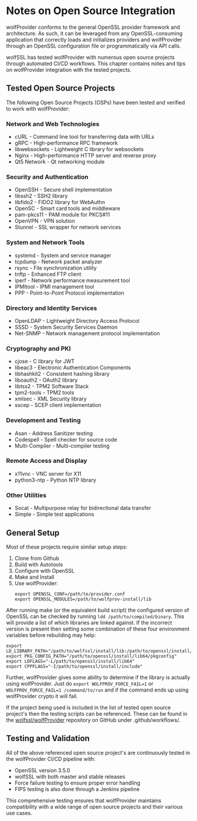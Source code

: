 # Notes on Open Source Integration

wolfProvider conforms to the general OpenSSL provider framework and architecture. As such, it can be leveraged from any OpenSSL-consuming application that correctly loads and initializes providers and wolfProvider through an OpenSSL configuration file or programmatically via API calls.

wolfSSL has tested wolfProvider with numerous open source projects through automated CI/CD workflows. This chapter contains notes and tips on wolfProvider integration with the tested projects.

## Tested Open Source Projects

The following Open Source Projects (OSPs) have been tested and verified to work with wolfProvider:

### Network and Web Technologies
* cURL - Command line tool for transferring data with URLs
* gRPC - High-performance RPC framework
* libwebsockets - Lightweight C library for websockets
* Nginx - High-performance HTTP server and reverse proxy
* Qt5 Network - Qt networking module

### Security and Authentication
* OpenSSH - Secure shell implementation
* libssh2 - SSH2 library
* libfido2 - FIDO2 library for WebAuthn
* OpenSC - Smart card tools and middleware
* pam-pkcs11 - PAM module for PKCS#11
* OpenVPN - VPN solution
* Stunnel - SSL wrapper for network services

### System and Network Tools
* systemd - System and service manager
* tcpdump - Network packet analyzer
* rsync - File synchronization utility
* tnftp - Enhanced FTP client
* iperf - Network performance measurement tool
* IPMItool - IPMI management tool
* PPP - Point-to-Point Protocol implementation

### Directory and Identity Services
* OpenLDAP - Lightweight Directory Access Protocol
* SSSD - System Security Services Daemon
* Net-SNMP - Network management protocol implementation

### Cryptography and PKI
* cjose - C library for JWT
* libeac3 - Electronic Authentication Components
* libhashkit2 - Consistent hashing library
* liboauth2 - OAuth2 library
* libtss2 - TPM2 Software Stack
* tpm2-tools - TPM2 tools
* xmlsec - XML Security library
* sscep - SCEP client implementation

### Development and Testing
* Asan - Address Sanitizer testing
* Codespell - Spell checker for source code
* Multi-Compiler - Multi-compiler testing

### Remote Access and Display
* x11vnc - VNC server for X11
* python3-ntp - Python NTP library

### Other Utilities
* Socat - Multipurpose relay for bidirectional data transfer
* Simple - Simple test applications

## General Setup
Most of these projects require similar setup steps:

1. Clone from Github
2. Build with Autotools
3. Configure with OpenSSL
4. Make and Install
5. Use wolfProvider:
   ```
   export OPENSSL_CONF=/path/to/provider.conf
   export OPENSSL_MODULES=/path/to/wolfprov-install/lib
   ```

After running make (or the equivalent build script) the configured version of OpenSSL can be checked by running `ldd /path/to/compiled/binary`. This will provide a list of which libraries are linked against. If the incorrect version is present then setting some combination of these four environment variables before rebuilding may help:
```
export LD_LIBRARY_PATH="/path/to/wolfssl/install/lib:/path/to/openssl/install/lib64"
export PKG_CONFIG_PATH="/path/to/openssl/install/lib64/pkgconfig"
export LDFLAGS="-L/path/to/openssl/install/lib64"
export CPPFLAGS="-I/path/to/openssl/install/include"
```

Further, wolfProvider gives some ability to determine if the library is actually using wolfProvider. Just do `export WOLFPROV_FORCE_FAIL=1` or `WOLFPROV_FORCE_FAIL=1 /command/to/run` and if the command ends up using wolfProvider crypto it will fail.

If the project being used is included in the list of tested open source project's then the testing scripts can be referenced. These can be found in the [wolfssl/wolfProvider](https://github.com/wolfSSL/wolfProvider) repository on GitHub under .github/workflows/.

## Testing and Validation
All of the above referenced open source project's are continuously tested in the wolfProvider CI/CD pipeline with:

* OpenSSL version 3.5.0
* wolfSSL with both master and stable releases
* Force failure testing to ensure proper error handling
* FIPS testing is also done through a Jenkins pipeline

This comprehensive testing ensures that wolfProvider maintains compatibility with a wide range of open source projects and their various use cases.
